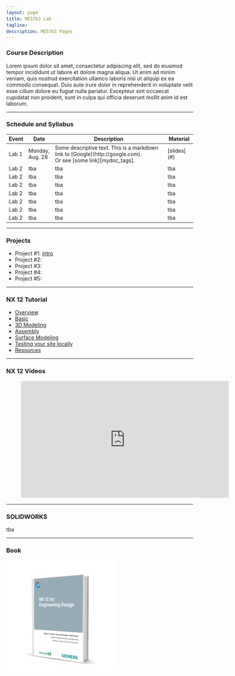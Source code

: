 ```yaml
---
layout: page
title: ME5763 Lab
tagline: 
description: ME5763 Pages
---
```

### Course Description
Lorem ipsum dolor sit amet, consectetur adipiscing elit, sed do eiusmod tempor incididunt ut labore et dolore magna aliqua. Ut enim ad minim veniam, quis nostrud exercitation ullamco laboris nisi ut aliquip ex ea commodo consequat. Duis aute irure dolor in reprehenderit in voluptate velit esse cillum dolore eu fugiat nulla pariatur. Excepteur sint occaecat cupidatat non proident, sunt in culpa qui officia deserunt mollit anim id est laborum.

---



### Schedule and Syllabus
<table>
<colgroup>
<col width="10%" />
<col width="10%" />
<col width="60%" />
<col width="15%" />
</colgroup>
<thead>
<tr class="header">
<th>Event</th>
<th>Date</th>
<th>Description</th>
<th>Material</th>
</tr>
</thead>
<tbody>
<tr>
<td markdown="span">Lab 1</td>
<td markdown="span">Monday, Aug. 28</td>
<td markdown="span">Some descriptive text. This is a markdown link to [Google](http://google.com). <br/> Or see [some link][mydoc_tags].</td>
<td markdown="span">[slides](#)</td>
</tr>

<tr>
<td markdown="span">Lab 2</td>
<td markdown="span">tba</td>
<td markdown="span">tba</td>
<td markdown="span">tba</td>
</tr>

<tr>
<td markdown="span">Lab 2</td>
<td markdown="span">tba</td>
<td markdown="span">tba</td>
<td markdown="span">tba</td>
</tr>

<tr>
<td markdown="span">Lab 2</td>
<td markdown="span">tba</td>
<td markdown="span">tba</td>
<td markdown="span">tba</td>
</tr>

<tr>
<td markdown="span">Lab 2</td>
<td markdown="span">tba</td>
<td markdown="span">tba</td>
<td markdown="span">tba</td>
</tr>

<tr>
<td markdown="span">Lab 2</td>
<td markdown="span">tba</td>
<td markdown="span">tba</td>
<td markdown="span">tba</td>
</tr>

<tr>
<td markdown="span">Lab 2</td>
<td markdown="span">tba</td>
<td markdown="span">tba</td>
<td markdown="span">tba</td>
</tr>

<tr>
<td markdown="span">Lab 2</td>
<td markdown="span">tba</td>
<td markdown="span">tba</td>
<td markdown="span">tba</td>
</tr>

</tbody>
</table>

---

### <a id="projects">Projects</a>
- Project #1: [intro](pages/project-1.html)
- Project #2:
- Project #3:
- Project #4:
- Project #5:

---

### NX 12 Tutorial

- [Overview](pages/overview.html)
- [Basic](pages/independent_site.html)
- [3D Modeling](pages/user_site.html)
- [Assembly](pages/nojekyll.html)
- [Surface Modeling](pages/project_site.html)
- [Testing your site locally](pages/local_test.html)
- [Resources](pages/resources.html)

---

### NX 12 Videos

<figure class="video_container">
  <iframe width="560" height="315" src="https://www.youtube.com/embed/v-XY5_FhXM0?rel=0" frameborder="0" allow="autoplay; encrypted-media" allowfullscreen></iframe>
</figure>



---

### SOLIDWORKS

tba

---


### Book
<img src='assets/images/NX12_for_engineering_design.png' width='300'>

